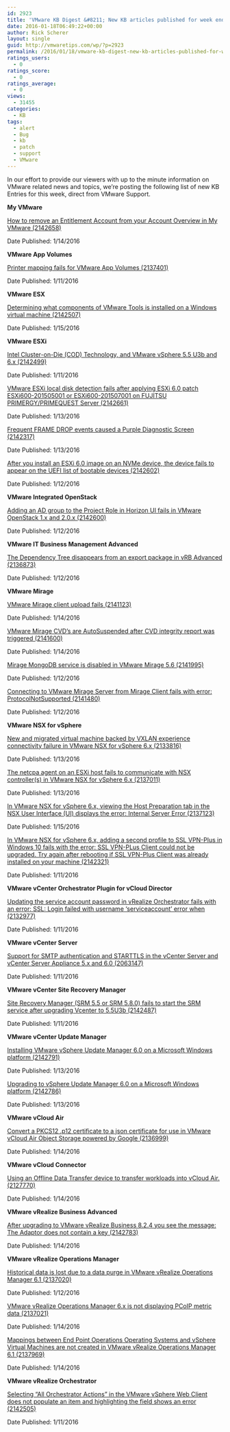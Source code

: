 ```yaml
---
id: 2923
title: 'VMware KB Digest &#8211; New KB articles published for week ending 1/16/15'
date: 2016-01-18T06:49:22+00:00
author: Rick Scherer
layout: single
guid: http://vmwaretips.com/wp/?p=2923
permalink: /2016/01/18/vmware-kb-digest-new-kb-articles-published-for-week-ending-11615/
ratings_users:
  - 0
ratings_score:
  - 0
ratings_average:
  - 0
views:
  - 31455
categories:
  - KB
tags:
  - alert
  - Bug
  - kb
  - patch
  - support
  - VMware
---
```

In our effort to provide our viewers with up to the minute information on VMware related news and topics, we&#8217;re posting the following list of new KB Entries for this week, direct from VMware Support.

<!--more-->

**My VMware**
  
[How to remove an Entitlement Account from your Account Overview in My VMware (2142658)](http://vmw.re/1KmkzM9)
  
Date Published: 1/14/2016

**VMware App Volumes**
  
[Printer mapping fails for VMware App Volumes (2137401)](http://vmw.re/1ZGXe3Z)
  
Date Published: 1/11/2016

**VMware ESX**
  
[Determining what components of VMware Tools is installed on a Windows virtual machine (2142507)](http://vmw.re/1KmkBU5)
  
Date Published: 1/15/2016

**VMware ESXi**
  
[Intel Cluster-on-Die (COD) Technology, and VMware vSphere 5.5 U3b and 6.x (2142499)](http://vmw.re/1ZGXe40)
  
Date Published: 1/11/2016
  
[VMware ESXi local disk detection fails after applying ESXi 6.0 patch ESXi600-201505001 or ESXi600-201507001 on FUJITSU PRIMERGY/PRIMEQUEST Server (2142661)](http://vmw.re/1KmkzMa)
  
Date Published: 1/13/2016
  
[Frequent FRAME DROP events caused a Purple Diagnostic Screen (2142317)](http://vmw.re/1ZGXe45)
  
Date Published: 1/13/2016
  
[After you install an ESXi 6.0 image on an NVMe device, the device fails to appear on the UEFI list of bootable devices (2142602)](http://vmw.re/1KmkBU9)
  
Date Published: 1/12/2016

**VMware Integrated OpenStack**
  
[Adding an AD group to the Project Role in Horizon UI fails in VMware OpenStack 1.x and 2.0.x (2142600)](http://vmw.re/1ZGXe46)
  
Date Published: 1/12/2016

**VMware IT Business Management Advanced**
  
[The Dependency Tree disappears from an export package in vRB Advanced (2136873)](http://vmw.re/1KmkBUa)
  
Date Published: 1/12/2016

**VMware Mirage**
  
[VMware Mirage client upload fails (2141123)](http://vmw.re/1ZGXe47)
  
Date Published: 1/14/2016
  
[VMware Mirage CVD’s are AutoSuspended after CVD integrity report was triggered (2141600)](http://vmw.re/1KmkBUb)
  
Date Published: 1/14/2016
  
 [Mirage MongoDB service is disabled in VMware Mirage 5.6 (2141995)](http://vmw.re/1ZGXe48)
  
Date Published: 1/12/2016
  
[Connecting to VMware Mirage Server from Mirage Client fails with error: ProtocolNotSupported (2141480)](http://vmw.re/1KmkA2p)
  
Date Published: 1/12/2016

**VMware NSX for vSphere**
  
[New and migrated virtual machine backed by VXLAN experience connectivity failure in VMware NSX for vSphere 6.x (2133816)](http://vmw.re/1ZGXb8k)
  
Date Published: 1/13/2016
  
[The netcpa agent on an ESXi host fails to communicate with NSX controller(s) in VMware NSX for vSphere 6.x (2137011)](http://vmw.re/1KmkA2q)
  
Date Published: 1/13/2016
  
[In VMware NSX for vSphere 6.x, viewing the Host Preparation tab in the NSX User Interface (UI) displays the error: Internal Server Error (2137123)](http://vmw.re/1ZGXe49)
  
Date Published: 1/15/2016
  
[In VMware NSX for vSphere 6.x, adding a second profile to SSL VPN-Plus in Windows 10 fails with the error: SSL VPN-PLus Client could not be upgraded. Try again after rebooting if SSL VPN-Plus Client was already installed on your machine (2142321)](http://vmw.re/1KmkBUj)
  
Date Published: 1/11/2016

**VMware vCenter Orchestrator Plugin for vCloud Director**
  
[Updating the service account password in vRealize Orchestrator fails with an error: SSL: Login failed with username ‘serviceaccount’ error when (2132977)](http://vmw.re/1ZGXb8p)
  
Date Published: 1/11/2016

**VMware vCenter Server**
  
[Support for SMTP authentication and STARTTLS in the vCenter Server and vCenter Server Appliance 5.x and 6.0 (2063147)](http://vmw.re/1KmkA2t)
  
Date Published: 1/11/2016

**VMware vCenter Site Recovery Manager**
  
[Site Recovery Manager (SRM 5.5 or SRM 5.8.0) fails to start the SRM service after upgrading Vcenter to 5.5U3b (2142487)](http://vmw.re/1ZGXeko)
  
Date Published: 1/11/2016

**VMware vCenter Update Manager**
  
[Installing VMware vSphere Update Manager 6.0 on a Microsoft Windows platform (2142791)](http://vmw.re/1KmkCax)
  
Date Published: 1/13/2016
  
[Upgrading to vSphere Update Manager 6.0 on a Microsoft Windows platform (2142786)](http://vmw.re/1ZGXb8q)
  
Date Published: 1/13/2016

**VMware vCloud Air**
  
[Convert a PKCS12 .p12 certificate to a json certificate for use in VMware vCloud Air Object Storage powered by Google (2136999)](http://vmw.re/1KmkCaz)
  
Date Published: 1/14/2016

**VMware vCloud Connector**
  
[Using an Offline Data Transfer device to transfer workloads into vCloud Air. (2127770)](http://vmw.re/1ZGXeku)
  
Date Published: 1/14/2016

**VMware vRealize Business Advanced**
  
[After upgrading to VMware vRealize Business 8.2.4 you see the message: The Adaptor does not contain a key (2142783)](http://vmw.re/1KmkA2u)
  
Date Published: 1/14/2016

**VMware vRealize Operations Manager**
  
[Historical data is lost due to a data purge in VMware vRealize Operations Manager 6.1 (2137020)](http://vmw.re/1ZGXb8s)
  
Date Published: 1/12/2016
  
[VMware vRealize Operations Manager 6.x is not displaying PCoIP metric data (2137021)](http://vmw.re/1KmkCaA)
  
Date Published: 1/14/2016
  
[Mappings between End Point Operations Operating Systems and vSphere Virtual Machines are not created in VMware vRealize Operations Manager 6.1 (2137969)](http://vmw.re/1ZGXeky)
  
Date Published: 1/14/2016

**VMware vRealize Orchestrator**
  
[Selecting “All Orchestrator Actions” in the VMware vSphere Web Client does not populate an item and highlighting the field shows an error (2142505)](http://vmw.re/1KmkCaB)
  
Date Published: 1/11/2016